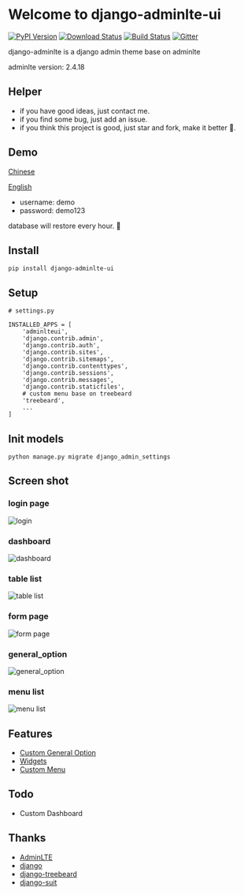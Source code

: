 # Welcome to django-adminlte-ui

[![PyPI Version](https://img.shields.io/pypi/v/django-adminlte-ui.svg)](https://pypi.python.org/pypi/django-adminlte-ui)
[![Download Status](https://img.shields.io/pypi/dm/django-adminlte-ui.svg)](https://pypi.python.org/pypi/django-adminlte-ui)
[![Build Status](https://github.com/wuyue92tree/django-adminlte-ui/workflows/main/badge.svg)](https://github.com/wuyue92tree/django-adminlte-ui/workflows/main/badge.svg)
[![Gitter](https://badges.gitter.im/django-adminlte-ui/community.svg)](https://gitter.im/django-adminlte-ui/community?utm_source=badge&utm_medium=badge&utm_campaign=pr-badge)


django-adminlte is a django admin theme base on adminlte

adminlte version: 2.4.18


## Helper

- if you have good ideas, just contact me.
- if you find some bug, just add an issue.
- if you think this project is good, just star and fork, make it better 🍉.

## Demo

[Chinese](http://django-demo.antio.top/zh-hans/admin/)

[English](http://django-demo.antio.top/en/admin/)

- username: demo
- password: demo123

database will restore every hour. 🍌


## Install

```
pip install django-adminlte-ui
```

## Setup

```
# settings.py

INSTALLED_APPS = [
    'adminlteui',
    'django.contrib.admin',
    'django.contrib.auth',
    'django.contrib.sites',
    'django.contrib.sitemaps',
    'django.contrib.contenttypes',
    'django.contrib.sessions',
    'django.contrib.messages',
    'django.contrib.staticfiles',
    # custom menu base on treebeard
    'treebeard',
    ...
]
```

## Init models
```
python manage.py migrate django_admin_settings
```
## Screen shot

### login page
![login](https://github.com/wuyue92tree/django-adminlte-ui/blob/master/images/login.jpg?raw=true)

### dashboard
![dashboard](https://github.com/wuyue92tree/django-adminlte-ui/blob/master/images/dashboard.jpg?raw=true)

### table list
![table list](https://github.com/wuyue92tree/django-adminlte-ui/blob/master/images/table-list.jpg?raw=true)

### form page
![form page](https://github.com/wuyue92tree/django-adminlte-ui/blob/master/images/form.png?raw=true)

### general_option
![general_option](https://github.com/wuyue92tree/django-adminlte-ui/blob/master/images/general_option.jpg?raw=true)

### menu list
![menu list](https://github.com/wuyue92tree/django-adminlte-ui/blob/master/images/menu-list.png?raw=true)


## Features

- [Custom General Option](https://django-adminlte-ui.readthedocs.io/en/latest/guide/#general-option)
- [Widgets](https://django-adminlte-ui.readthedocs.io/en/latest/guide/#widgets)
- [Custom Menu](https://django-adminlte-ui.readthedocs.io/en/latest/guide/#menu)

## Todo

- Custom Dashboard


## Thanks

- [AdminLTE](https://github.com/ColorlibHQ/AdminLTE)
- [django](https://github.com/django/django)
- [django-treebeard](https://github.com/django-treebeard/django-treebeard)
- [django-suit](https://github.com/darklow/django-suit)
